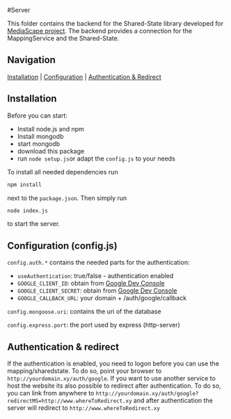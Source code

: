 #Server

This folder contains the backend for the Shared-State library developed for [MediaScape project](http://mediascapeproject.eu/).
The backend provides a connection for the MappingService and the Shared-State.


## Navigation
[Installation][] | [Configuration][] | [Authentication & Redirect][]


## Installation
Before you can start:
* Install node.js and npm
* Install mongodb
* start mongodb
* download this package
* run `node setup.js`or adapt the `config.js` to your needs

To install all needed dependencies run
```bash
npm install
```
next to the `package.json`. Then simply run
```bash
node index.js
```
to start the server.

## Configuration (config.js)
`config.auth.*` contains the needed parts for the authentication:
* `useAuthentication`: true/false - authentication enabled
* `GOOGLE_CLIENT_ID`: obtain from [Google Dev Console](https://console.developers.google.com/project)
* `GOOGLE_CLIENT_SECRET`: obtain from [Google Dev Console](https://console.developers.google.com/project)
* `GOOGLE_CALLBACK_URL`: your domain + /auth/google/callback

`config.mongoose.uri`: contains the uri of the database  

`config.express.port`: the port used by express (http-server)

## Authentication & redirect
If the authentication is enabled, you need to logon before you can use the mapping/sharedstate. To do so, point your browser to `http://yourdomain.xy/auth/google`. If you want to use another service to host the website its also possible to redirect after authentication. To do so, you can link from anywhere to `http://yourdomain.xy/auth/google?redirectMS=http://www.whereToRedirect.xy` and after authentication the server will redirect to `http://www.whereToRedirect.xy`


[Installation]: #installation
[Configuration]: #configuration-configjs
[Authentication & Redirect]: #authentication--redirect